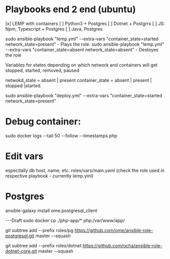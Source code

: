 
# Playbooks end 2 end (ubuntu)

[x] LEMP with containers
[ ] Python3 + Postgres
[ ] Dotnet + Postgrrs
[ ] JS: Npm, Typescript + Postgres
[ ] Java, Postgres


sudo ansible-playbook "lemp.yml" --extra-vars "container_state=started network_state=present" - Plays the role.
sudo ansible-playbook "lemp.yml" --extra-vars "container_state=absent network_state=absent" - Destoyes the role

Variables for states depending on which network and containers will get stopped, started, removed, paused

netwokd_state =  absent | present
container_state = absent | present | stopped |started.


sudo ansible-playbook "deploy.yml" --extra-vars "container_state=started network_state=present"



# Debug container:

sudo docker logs --tail 50 --follow --timestamps php


# Edit vars

especitally db host, name, etc: roles/vars/main.yaml (check the role used in respective playbook - currently lemp.yml)



# Postgres

ansible-galaxy install ome.postgresql_client

---Draft
sudo docker cp ./php-app/* php:/var/www/app/

git subtree add --prefix roles/pg  https://github.com/ome/ansible-role-postgresql.git  master --squash

git subtree add --prefix roles/dotnet  https://github.com/ocha/ansible-role-dotnet-core.git  master --squash